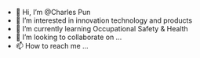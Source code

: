 - 👋 Hi, I’m @Charles Pun
- 👀 I’m interested in innovation technology and products
- 🌱 I’m currently learning Occupational Safety & Health
- 💞️ I’m looking to collaborate on ...
- 📫 How to reach me ...

<!---
clp168168/clp168168 is a ✨ special ✨ repository because its `README.md` (this file) appears on your GitHub profile.
You can click the Preview link to take a look at your changes.
--->
